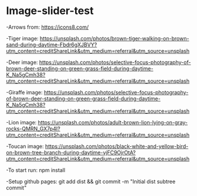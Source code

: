 # Image-slider-test

-Arrows from: https://icons8.com/

-Tiger image: https://unsplash.com/photos/brown-tiger-walking-on-brown-sand-during-daytime-Fbdr6gXJBVY?utm_content=creditShareLink&utm_medium=referral&utm_source=unsplash

-Deer image: https://unsplash.com/photos/selective-focus-photography-of-brown-deer-standing-on-green-grass-field-during-daytime-K_Na5gCmh38?utm_content=creditShareLink&utm_medium=referral&utm_source=unsplash

-Giraffe image: https://unsplash.com/photos/selective-focus-photography-of-brown-deer-standing-on-green-grass-field-during-daytime-K_Na5gCmh38?utm_content=creditShareLink&utm_medium=referral&utm_source=unsplash

-Lion image: https://unsplash.com/photos/adult-brown-lion-lying-on-gray-rocks-QMRN_GX7p4I?utm_content=creditShareLink&utm_medium=referral&utm_source=unsplash

-Toucan image: https://unsplash.com/photos/black-white-and-yellow-bird-on-brown-tree-branch-during-daytime-vjFC9OjrOtA?utm_content=creditShareLink&utm_medium=referral&utm_source=unsplash

-To start run:
npm install

-Setup github pages:
git add dist && git commit -m "Initial dist subtree commit"
